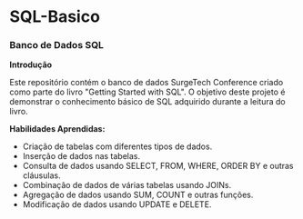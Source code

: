 # SQL-Basico

### Banco de Dados SQL

**Introdução**

Este repositório contém o banco de dados SurgeTech Conference criado como parte do livro "Getting Started with SQL". O objetivo deste projeto é demonstrar o conhecimento básico de SQL adquirido durante a leitura do livro.

**Habilidades Aprendidas:**

* Criação de tabelas com diferentes tipos de dados.
* Inserção de dados nas tabelas.
* Consulta de dados usando SELECT, FROM, WHERE, ORDER BY e outras cláusulas.
* Combinação de dados de várias tabelas usando JOINs.
* Agregação de dados usando SUM, COUNT e outras funções.
* Modificação de dados usando UPDATE e DELETE.